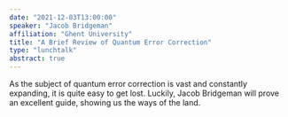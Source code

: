 ```yaml
---
date: "2021-12-03T13:00:00"
speaker: "Jacob Bridgeman"
affiliation: "Ghent University"
title: "A Brief Review of Quantum Error Correction"
type: "lunchtalk"
abstract: true
---
```


As the subject of quantum error correction is vast and constantly expanding, it is quite easy to get lost. Luckily, Jacob Bridgeman will prove an excellent guide, showing us the ways of the land.
